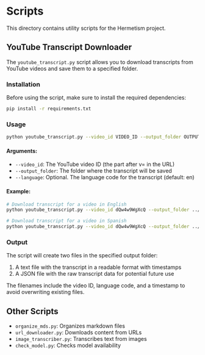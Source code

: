 # Scripts

This directory contains utility scripts for the Hermetism project.

## YouTube Transcript Downloader

The `youtube_transcript.py` script allows you to download transcripts from YouTube videos and save them to a specified folder.

### Installation

Before using the script, make sure to install the required dependencies:

```bash
pip install -r requirements.txt
```

### Usage

```bash
python youtube_transcript.py --video_id VIDEO_ID --output_folder OUTPUT_FOLDER [--language LANGUAGE]
```

#### Arguments:

- `--video_id`: The YouTube video ID (the part after v= in the URL)
- `--output_folder`: The folder where the transcript will be saved
- `--language`: Optional. The language code for the transcript (default: en)

#### Example:

```bash
# Download transcript for a video in English
python youtube_transcript.py --video_id dQw4w9WgXcQ --output_folder ../../data/transcripts

# Download transcript for a video in Spanish
python youtube_transcript.py --video_id dQw4w9WgXcQ --output_folder ../../data/transcripts --language es
```

### Output

The script will create two files in the specified output folder:
1. A text file with the transcript in a readable format with timestamps
2. A JSON file with the raw transcript data for potential future use

The filenames include the video ID, language code, and a timestamp to avoid overwriting existing files.

## Other Scripts

- `organize_mds.py`: Organizes markdown files
- `url_downloader.py`: Downloads content from URLs
- `image_transcriber.py`: Transcribes text from images
- `check_model.py`: Checks model availability 